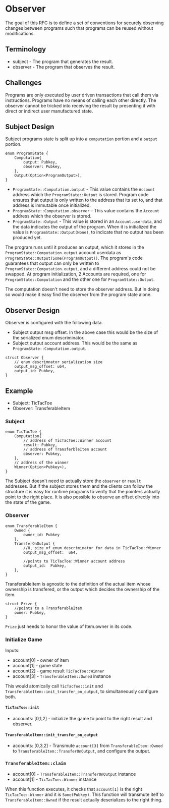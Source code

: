 # Observer

The goal of this RFC is to define a set of conventions for securely observing changes between programs such that programs can be reused without modifications.

## Terminology

* subject - The program that generates the result.
* observer - The program that observes the result.

## Challenges

Programs are only executed by user driven transactions that call them via instructions.  Programs have no means of calling each other directly.  The observer cannot be tricked into receiving the result by presenting it with direct or indirect user manufactured state.

## Subject Design

Subject programs state is split up into a `computation` portion and a `output` portion.

```
enum ProgramState {
    Computation{
        output: Pubkey,
        observer: Pubkey,
    },
    Output(Option<ProgramOutput>),
}
```

* `ProgramState::Computation.output` - This value contains the `Account` address which the `ProgramState::Output` is stored.  Program code ensures that output is only written to the address that its set to, and that address is immutable once initialized.
* `ProgramState::Computation.observer` - This value contains the `Account` address which the observer is stored.
* `ProgramState::Output` - This value is stored in an `Account.userdata`, and the data indicates the output of the program.  When it is initialized the value is `ProgramState::Output(None)`, to indicate that no output has been produced yet.

The program runs until it produces an output, which it stores in the `ProgramState::Computation.output` account userdata as `ProgramState::Output(Some(ProgramOutput))`.  The program's code guarantees that output can only be written to `ProgramState::Computation.output`, and a different address could not be swapped.  At program initialization, 2 Accounts are required, one for `ProgramState::Computation` and the other one for `ProgramState::Output`.

The computation doesn't need to store the observer address.  But in doing so would make it easy find the observer from the program state alone.

## Observer Design

Observer is configured with the following data.

* Subject output msg offset.  In the above case this would be the size of the serialized enum descriminator.
* Subject output account address.  This would be the same as `ProgramState::Computation.output`.

```
struct Observer {
    // enum descrimnator serialization size
    output_msg_offset: u64,
    output_id: Pubkey,
}
```


## Example

* Subject: TicTacToe
* Observer: TransferableItem

### Subject

```
enum TicTacToe {
    Computation{
        // address of TicTacToe::Winner account
        result: Pubkey,
        // address of TransferbleItem account
        observer: Pubkey,
    },
    // address of the winner
    Winner(Option<Pubkey>),
}
```

The Subject doesn't need to actually store the `observer` or `result` addresses.  But if the subject stores them and the clients can follow the structure it is easy for runtime programs to verify that the pointers actually point to the right place.  It is also possible to observe an offset directly into the state of the game.

### Observer

```
enum TransferableItem {
    Owned {
        owner_id: Pubkey
    },
    TransferOnOutput {
        //8, size of enum descriminator for data in TicTacToe::Winner
        output_msg_offset:  u64,

        //points to TicTacToe::Winner account address
        output_id:  Pubkey,
    },
}
```

TransferableItem is agnostic to the definition of the actual item whose ownership is transfered, or the output which decides the ownership of the item.

```
struct Prize {
    //points to a TransferableItem
    owner: Pubkey,
}
```

`Prize` just needs to honor the value of Item.owner in its code.

### Initialize Game
Inputs:
* account[0] - owner of item
* account[1] - game state
* account[2] - game result `TicTacToe::Winner`
* account[3] - `TransferableItem::Owned` instance

This would atomically call `TicTacToe::init` and `TransferableItem::init_transfer_on_output`, to simultaneously configure both.

#### `TicTacToe::init`
* accounts: [0,1,2] - initialize the game to point to the right result and observer.

#### `TransferableItem::init_transfer_on_output`
* accounts: [0,3,2] - Transmute `account[3]` from `TransferableItem::Owned` to `TransferableItem::TransferOnOutput`, and configure the output.

### `TransferableItem::claim`

* account[0] - `TransferableItem::TransferOnOutput` instance
* account[1] - `TicTacToe::Winner` instance

When this function executes, it checks that `account[1]` is the right `TicTacToe::Winner` and it is `Some(Pubkey)`. This function will transmute itelf to `TransferableItem::Owned` if the result actually deserializes to the right thing.
